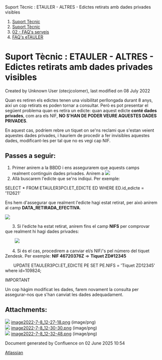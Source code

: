 Suport Tècnic : ETAULER - ALTRES - Edictes retirats amb dades privades visibles  

1.  [Suport Tècnic](index.html)
2.  [Suport Tècnic](13893782.html)
3.  [02 - FAQ's serveis](26313393.html)
4.  [FAQ's eTAULER](28705565.html)

Suport Tècnic : ETAULER - ALTRES - Edictes retirats amb dades privades visibles
===============================================================================

Created by Unknown User (otecjcolomer), last modified on 08 July 2022

Quan es retiren els edictes tenen una visibilitat perllongada durant 8 anys, així un cop retirats es poden tornar a consultar. Però es pot presentar el següent problema quan es retira un edicte: quan aquest edicte **conté dades privades**, com ara els NIF, **NO S'HAN DE PODER VEURE AQUESTES DADES PRIVADES**.

En aquest cas, podríem rebre un tiquet on se'ns reclami que s'estan veient aquestes dades privades, i hauríem de procedir a fer invisibles aquestes dades, modificant-les per tal que no es vegi cap NIF.

Passes a seguir:
----------------

  

1.  Primer anirem a la BBDD i ens assegurarem que aquests camps realment continguin dades privades. Anirem a ![](attachments/64981977/64981980.png)
2.  Allà buscarem l'edicte que se'ns indiqui. Per exemple:

SELECT \* FROM ETAULER3PCI.ET\_EDICTE ED WHERE ED.id\_edicte = '112621'

Ens hem d'assegurar que realment l'edicte hagi estat retirat, per això anirem al camp **DATA\_RETIRADA\_EFECTIVA**.

![](attachments/64981977/64981981.png)

      3. Si l'edicte ha estat retirat, anirem fins el camp **NIFS** per comprovar que realment hi hagi dades privades:

        ![](attachments/64981977/64981982.png)

      4. Si és el cas, procedirem a canviar el/s NIF/'s pel número del tiquet Zendesk. Per exemple: **NIF 46720376Z** \=> **Tiquet ZD#12345**

       UPDATE ETAULER3PCI.ET\_EDICTE PE SET PE.NIFS = 'Tiquet ZD12345' where id=109824;

  

  

IMPORTANT

Un cop hàgim modificat les dades, farem novament la consulta per assegurar-nos que s'han canviat les dades adequadament.

Attachments:
------------

![](images/icons/bullet_blue.gif) [image2022-7-8\_12-27-18.png](attachments/64981977/64981980.png) (image/png)  
![](images/icons/bullet_blue.gif) [image2022-7-8\_12-30-30.png](attachments/64981977/64981981.png) (image/png)  
![](images/icons/bullet_blue.gif) [image2022-7-8\_12-32-48.png](attachments/64981977/64981982.png) (image/png)  

Document generated by Confluence on 02 June 2025 10:54

[Atlassian](http://www.atlassian.com/)